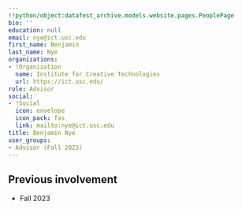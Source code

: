 ```yaml
---
!!python/object:datafest_archive.models.website.pages.PeoplePage
bio: ''
education: null
email: nye@ict.usc.edu
first_name: Benjamin
last_name: Nye
organizations:
- !Organization
  name: Institute for Creative Technologies
  url: https://ict.usc.edu/
role: Advisor
social:
- !Social
  icon: envelope
  icon_pack: fas
  link: mailto:nye@ict.usc.edu
title: Benjamin Nye
user_groups:
- Advisor (Fall 2023)
---
```


## Previous involvement

* Fall 2023